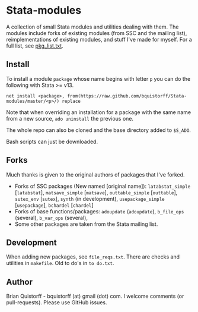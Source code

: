Stata-modules
=============

A collection of small Stata modules and utilities dealing with them. The modules include forks of existing modules (from SSC and the mailing list), reimplementations of existing modules, and stuff I've made for myself. For a full list, see [pkg_list.txt](pkg_list.txt).

Install
---------------------

To install a module `package` whose name begins with letter `p` you can do the following with Stata >= v13.

```
net install <package>, from(https://raw.github.com/bquistorff/Stata-modules/master/<p>/) replace
```

Note that when overriding an installation for a package with the same name from a new source, `ado uninstall` the previous one.

The whole repo can also be cloned and the base directory added to `$S_ADO`.

Bash scripts can just be downloaded.


Forks
---------------------
Much thanks is given to the original authors of packages that I've forked. 
- Forks of SSC packages (New named [original name]): `latabstat_simple` [`latabstat`], `matsave_simple` [`matsave`], `outtable_simple` [`outtable`], `sutex_env` [`sutex`], `synth` (in development), `usepackage_simple` [`usepackage`], `bchardel` [`chardel`]
- Forks of base functions/packages: `adoupdate` (`adoupdate`), `b_file_ops` (several), `b_var_ops` (several), 
- Some other packages are taken from the Stata mailing list. 


Development
---------------------
When adding new packages, see `file_reqs.txt`. There are checks and utilities in `makefile`. Old to do's in `to do.txt`.

Author
---------------------
Brian Quistorff - bquistorff (at) gmail (dot) com. I welcome comments (or pull-requests). Please use GitHub issues.
